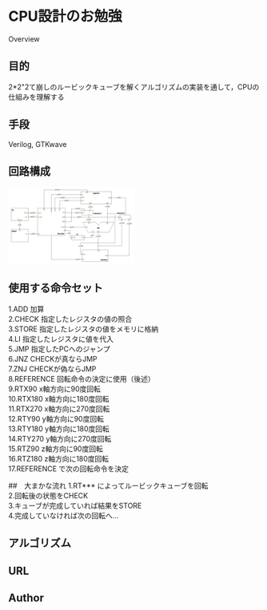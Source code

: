 CPU設計のお勉強
====

Overview

## 目的
2*2"2て崩しのルービックキューブを解くアルゴリズムの実装を通して，CPUの仕組みを理解する
## 手段
Verilog, GTKwave
## 回路構成
<a><img src="https://github.com/YYYYusuke/CPU/blob/master/images/%E3%82%B9%E3%82%AF%E3%83%AA%E3%83%BC%E3%83%B3%E3%82%B7%E3%83%A7%E3%83%83%E3%83%88%202017-06-25%2013.21.10.png" width=50%></a>
## 使用する命令セット
1.ADD 加算  
2.CHECK 指定したレジスタの値の照合  
3.STORE 指定したレジスタの値をメモリに格納  
4.LI 指定したレジスタに値を代入  
5.JMP 指定したPCへのジャンプ  
6.JNZ CHECKが真ならJMP  
7.ZNJ CHECKが偽ならJMP  
8.REFERENCE 回転命令の決定に使用（後述）  
9.RTX90 x軸方向に90度回転  
10.RTX180 x軸方向に180度回転  
11.RTX270 x軸方向に270度回転  
12.RTY90 y軸方向に90度回転  
13.RTY180 y軸方向に180度回転  
14.RTY270 y軸方向に270度回転  
15.RTZ90 z軸方向に90度回転  
16.RTZ180 z軸方向に180度回転  
17.REFERENCE で次の回転命令を決定  

##　大まかな流れ
1.RT*** によってルービックキューブを回転  
2.回転後の状態をCHECK  
3.キューブが完成していれば結果をSTORE  
4.完成していなければ次の回転へ...  

## アルゴリズム


## URL


## Author


